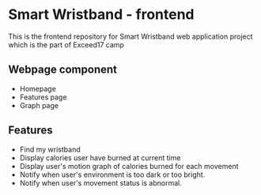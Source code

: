 # Smart Wristband - frontend
This is the frontend repository for Smart Wristband web application project which is the part of Exceed17 camp

## Webpage component

- Homepage
- Features page
- Graph page

## Features

- Find my wristband
- Display calories user have burned at current time
- Display user's motion graph of calories burned for each movement
- Notify when user's environment is too dark or too bright.
- Notify when user's movement status is abnormal.
